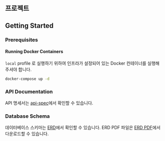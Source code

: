 ## 프로젝트

## Getting Started

### Prerequisites

#### Running Docker Containers

`local` profile 로 실행하기 위하여 인프라가 설정되어 있는 Docker 컨테이너를 실행해주셔야 합니다.

```bash
docker-compose up -d
```

### API Documentation

API 명세서는 [api-spec](./docs/api-spec.md)에서 확인할 수 있습니다.

### Database Schema

데이터베이스 스키마는 [ERD](./docs/erd.md)에서 확인할 수 있습니다.
ERD PDF 파일은 [ERD PDF](./docs/erd.drawio.pdf)에서 다운로드할 수 있습니다.